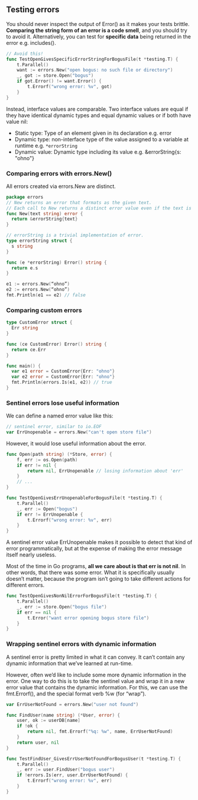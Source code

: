 ## Testing errors

You should never inspect the output of Error() as it makes your tests brittle. **Comparing the string form of an error is a code smell**, and you should try to avoid it. Alternatively, you can test for **specific data** being returned in the error e.g. includes().

```go
// Avoid this!
func TestOpenGivesSpecificErrorStringForBogusFile(t *testing.T) {
    t.Parallel()
    want := errors.New("open bogus: no such file or directory")
    _, got := store.Open("bogus")
    if got.Error() != want.Error() {
        t.Errorf("wrong error: %v", got)
    }
}
```

Instead, interface values are comparable. Two interface values are equal if they have identical dynamic types and equal dynamic values or if both have value nil:

- Static type: Type of an element given in its declaration e.g. error
- Dynamic type: non-interface type of the value assigned to a variable at runtime e.g. `*errorString`
- Dynamic value: Dynamic type including its value e.g. &errorString{s: "ohno"}

### Comparing errors with errors.New()

All errors created via errors.New are distinct.

```go
package errors
// New returns an error that formats as the given text.
// Each call to New returns a distinct error value even if the text is identical.
func New(text string) error {
  return &errorString{text}
}

// errorString is a trivial implementation of error.
type errorString struct {
  s string
}

func (e *errorString) Error() string {
  return e.s
}
```

```go
e1 := errors.New(“ohno”)
e2 := errors.New(“ohno”)
fmt.Println(e1 == e2) // false
```

### Comparing custom errors

```go
type CustomError struct {
  Err string
}

func (ce CustomError) Error() string {
  return ce.Err
}

func main() {
  var e1 error = CustomError{Err: "ohno"}
  var e2 error = CustomError{Err: "ohno"}
  fmt.Println(errors.Is(e1, e2)) // true
}
```

### Sentinel errors lose useful information

We can define a named error value like this:

```go
// sentinel error, similar to io.EOF
var ErrUnopenable = errors.New("can't open store file")
```

However, it would lose useful information about the error.

```go
func Open(path string) (*Store, error) {
    f, err := os.Open(path)
    if err != nil {
        return nil, ErrUnopenable // losing information about 'err'
    }
    // ...
}

func TestOpenGivesErrUnopenableForBogusFile(t *testing.T) {
    t.Parallel()
    _, err := Open("bogus")
    if err != ErrUnopenable {
        t.Errorf("wrong error: %v", err)
    }
}
```

A sentinel error value ErrUnopenable makes it possible to detect that kind of error programmatically, but at the expense of making the error message itself nearly useless.

Most of the time in Go programs, **all we care about is that err is not nil**. In other words, that there was some error. What it is specifically usually doesn’t matter, because the program isn’t going to take different actions for different errors.

```go
func TestOpenGivesNonNilErrorForBogusFile(t *testing.T) {
    t.Parallel()
    _, err := store.Open("bogus file")
    if err == nil {
        t.Error("want error opening bogus store file")
    }
}
```

### Wrapping sentinel errors with dynamic information

A sentinel error is pretty limited in what it can convey. It can’t contain any dynamic information that we’ve learned at run-time.

However, often we’d like to include some more dynamic information in the error. One way to do this is to take the sentinel value and wrap it in a new error value that contains the dynamic information. For this, we can use the fmt.Errorf(), and the special format verb %w (for “wrap”).

```go
var ErrUserNotFound = errors.New("user not found")

func FindUser(name string) (*User, error) {
    user, ok := userDB[name]
    if !ok {
        return nil, fmt.Errorf("%q: %w", name, ErrUserNotFound)
    }
    return user, nil
}

func TestFindUser_GivesErrUserNotFoundForBogusUser(t *testing.T) {
    t.Parallel()
    _, err := user.FindUser("bogus user")
    if !errors.Is(err, user.ErrUserNotFound) {
        t.Errorf("wrong error: %v", err)
    }
}
```
